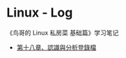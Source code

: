 # Linux - Log

《鸟哥的 Linux 私房菜 基础篇》学习笔记

- [第十八章、認識與分析登錄檔](https://gitee.com/mrhuangyuhui/notes/blob/master/tutorials/linux/linux-vbird-basic/ch18.md)